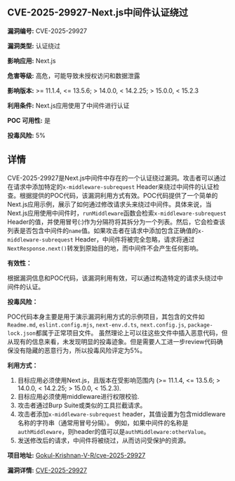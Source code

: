 ## CVE-2025-29927-Next.js中间件认证绕过

**漏洞编号:** CVE-2025-29927

**漏洞类型:** 认证绕过

**影响应用:** Next.js

**危害等级:** 高危，可能导致未授权访问和数据泄露

**影响版本:** >= 11.1.4, <= 13.5.6; > 14.0.0, < 14.2.25; > 15.0.0, < 15.2.3

**利用条件:** Next.js应用使用了中间件进行认证

**POC 可用性:** 是

**投毒风险:** 5%

## 详情

CVE-2025-29927是Next.js中间件中存在的一个认证绕过漏洞。攻击者可以通过在请求中添加特定的`x-middleware-subrequest` Header来绕过中间件的认证检查。根据提供的POC代码，该漏洞利用方式有效。POC代码提供了一个简单的Next.js应用示例，展示了如何通过修改请求头来绕过中间件。具体来说，当Next.js应用使用中间件时，`runMiddleware`函数会检索`x-middleware-subrequest` Header的值，并使用冒号(:)作为分隔符将其拆分为一个列表。然后，它会检查该列表是否包含中间件的`name`值。如果攻击者在请求中添加包含正确值的`x-middleware-subrequest` Header，中间件将被完全忽略，请求将通过`NextResponse.next()`转发到原始目的地，而中间件不会产生任何影响。

**有效性：**

根据漏洞信息和POC代码，该漏洞利用有效，可以通过构造特定的请求头绕过中间件的认证。

**投毒风险：**

POC代码本身主要是用于演示漏洞利用方式的示例项目，其包含的文件如`Readme.md`, `eslint.config.mjs`, `next-env.d.ts`, `next.config.js`, `package-lock.json`都属于正常项目文件。 虽然理论上可以往这些文件中插入恶意代码，但从现有的信息来看，未发现明显的投毒迹象。但是需要人工进一步review代码确保没有隐藏的恶意行为，所以投毒风险评定为5%。

**利用方式：**

1.  目标应用必须使用Next.js，且版本在受影响范围内 (>= 11.1.4, <= 13.5.6; > 14.0.0, < 14.2.25; > 15.0.0, < 15.2.3).
2.  目标应用必须使用middleware进行权限校验.
3.  攻击者通过Burp Suite或类似的工具拦截请求。
4.  攻击者添加`x-middleware-subrequest` header，其值设置为包含middleware名称的字符串（通常用冒号分隔）。 例如，如果中间件的名称是`authMiddleware`，则header的值可以是`authMiddleware:otherValue`。
5.  发送修改后的请求，中间件将被绕过，从而访问受保护的资源。

**项目地址:** [Gokul-Krishnan-V-R/cve-2025-29927](https://github.com/Gokul-Krishnan-V-R/cve-2025-29927)

**漏洞详情:** [CVE-2025-29927](https://nvd.nist.gov/vuln/detail/CVE-2025-29927)